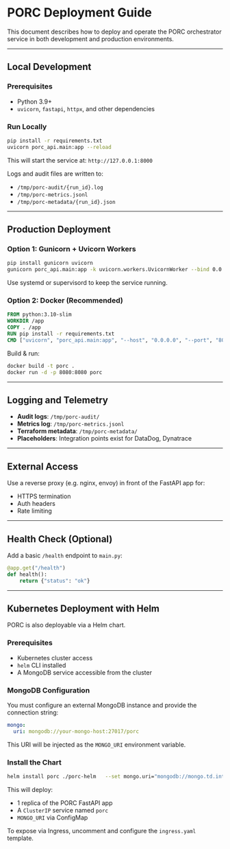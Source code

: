 # PORC Deployment Guide

This document describes how to deploy and operate the PORC orchestrator service in both development and production environments.

---

## Local Development

### Prerequisites
- Python 3.9+
- `uvicorn`, `fastapi`, `httpx`, and other dependencies

### Run Locally
```bash
pip install -r requirements.txt
uvicorn porc_api.main:app --reload
```

This will start the service at: `http://127.0.0.1:8000`

Logs and audit files are written to:
- `/tmp/porc-audit/{run_id}.log`
- `/tmp/porc-metrics.jsonl`
- `/tmp/porc-metadata/{run_id}.json`

---

## Production Deployment

### Option 1: Gunicorn + Uvicorn Workers
```bash
pip install gunicorn uvicorn
gunicorn porc_api.main:app -k uvicorn.workers.UvicornWorker --bind 0.0.0.0:8080
```

Use systemd or supervisord to keep the service running.

### Option 2: Docker (Recommended)
```Dockerfile
FROM python:3.10-slim
WORKDIR /app
COPY . /app
RUN pip install -r requirements.txt
CMD ["uvicorn", "porc_api.main:app", "--host", "0.0.0.0", "--port", "8080"]
```

Build & run:
```bash
docker build -t porc .
docker run -d -p 8080:8080 porc
```

---

## Logging and Telemetry

- **Audit logs**: `/tmp/porc-audit/`
- **Metrics log**: `/tmp/porc-metrics.jsonl`
- **Terraform metadata**: `/tmp/porc-metadata/`
- **Placeholders**: Integration points exist for DataDog, Dynatrace

---

## External Access

Use a reverse proxy (e.g. nginx, envoy) in front of the FastAPI app for:
- HTTPS termination
- Auth headers
- Rate limiting

---

## Health Check (Optional)
Add a basic `/health` endpoint to `main.py`:
```python
@app.get("/health")
def health():
    return {"status": "ok"}
```

---

## Kubernetes Deployment with Helm

PORC is also deployable via a Helm chart.

### Prerequisites

- Kubernetes cluster access
- `helm` CLI installed
- A MongoDB service accessible from the cluster

### MongoDB Configuration

You must configure an external MongoDB instance and provide the connection string:

```yaml
mongo:
  uri: mongodb://your-mongo-host:27017/porc
```

This URI will be injected as the `MONGO_URI` environment variable.

### Install the Chart

```bash
helm install porc ./porc-helm   --set mongo.uri="mongodb://mongo.td.internal:27017/porc"
```

This will deploy:
- 1 replica of the PORC FastAPI app
- A `ClusterIP` service named `porc`
- `MONGO_URI` via ConfigMap

To expose via Ingress, uncomment and configure the `ingress.yaml` template.

